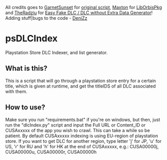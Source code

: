 All credits goes to [GarnetSunset](https://github.com/GarnetSunset) for [original script](https://github.com/GarnetSunset/psDLCIndex), [Maxton](https://github.com/maxton) for [LibOrbisPkg](https://github.com/maxton/LibOrbisPkg) and [TheRadziu](https://github.com/TheRadziu) for [Easy Fake DLC / DLC without Extra Data Generator](https://gist.github.com/TheRadziu/b7321fdf2672197d14b87eeb2a5bd919)!
Adding stuff|bugs to the code - [DeniZz](https://github.com/krugdenis)

# psDLCIndex
Playstation Store DLC Indexer, and list generator.

## What is this?
This is a script that will go through a playstation store entry for a certain title, which is given at runtime, and get the titleIDS of all DLC associated with them. 

## How to use?
Make sure you run "requirements.bat" if you're on windows, but then, just run the "dlcIndex.py" script and input the Full URL or Content_ID or CUSAxxxxx of the app you wish to crawl. This can take a while so be patient.
By default CUSAxxxxx indexing is using EU-region of playstation store. If you want to get DLC for another region, type letter 'j' for JP, 'u' for US, 'r' for RU and 'h' for HK at the end of CUSAxxxxx, e.g.: CUSA00000j, CUSA00000u, CUSA00000r, CUSA00000h